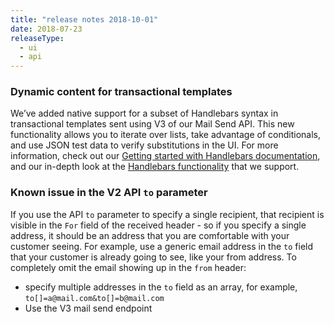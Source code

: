 ```yaml
---
title: "release notes 2018-10-01"
date: 2018-07-23
releaseType:
  - ui
  - api
---
```


###	Dynamic content for transactional templates

We’ve added native support for a subset of Handlebars syntax in transactional templates sent using V3 of our Mail Send API. This new functionality allows you to iterate over lists, take advantage of conditionals, and use JSON test data to verify substitutions in the UI. For more information, check out our [Getting started with Handlebars documentation](/ui/sending-email/how-to-send-an-email-with-dynamic-transactional-templates/), and our in-depth look at the [Handlebars functionality](/ui/sending-email/using-handlebars/) that we support.

###	Known issue in the V2 API `to` parameter

If you use the API <code>to</code> parameter to specify a single recipient, that recipient is visible in the <code>For</code> field of the received header - so if you specify a single address, it should be an address that you are comfortable with your customer seeing. For example, use a generic email address in the <code>to</code> field that your customer is already going to see, like your from address. To completely omit the email showing up in the <code>from</code> header:

- specify multiple addresses in the `to` field as an array, for example, `to[]=a@mail.com&to[]=b@mail.com`
- Use the V3 mail send endpoint